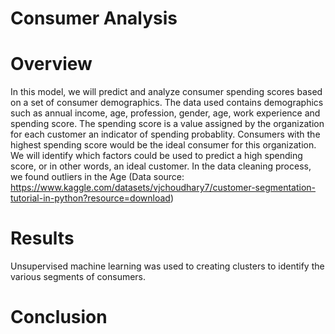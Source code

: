 # Consumer Analysis
# Overview
In this model, we will predict and analyze consumer spending scores based on a set of consumer demographics. The data used contains demographics such as annual income, age, profession, gender, age, work experience and spending score. The spending score is a value assigned by the organization for each customer an indicator of spending probablity. Consumers with the highest spending score would be the ideal consumer for this organization. We will identify which factors could be used to predict a high spending score, or in other words, an ideal customer. In the data cleaning process, we found outliers in the Age  (Data source: https://www.kaggle.com/datasets/vjchoudhary7/customer-segmentation-tutorial-in-python?resource=download)

# Results
Unsupervised machine learning was used to creating clusters to identify the various segments of consumers.

# Conclusion
